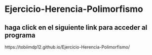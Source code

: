 # Ejercicio-Herencia-Polimorfismo

<h2>haga click en el siguiente link para acceder al programa</h2>
https://tobiimdp12.github.io/Ejercicio-Herencia-Polimorfismo/
